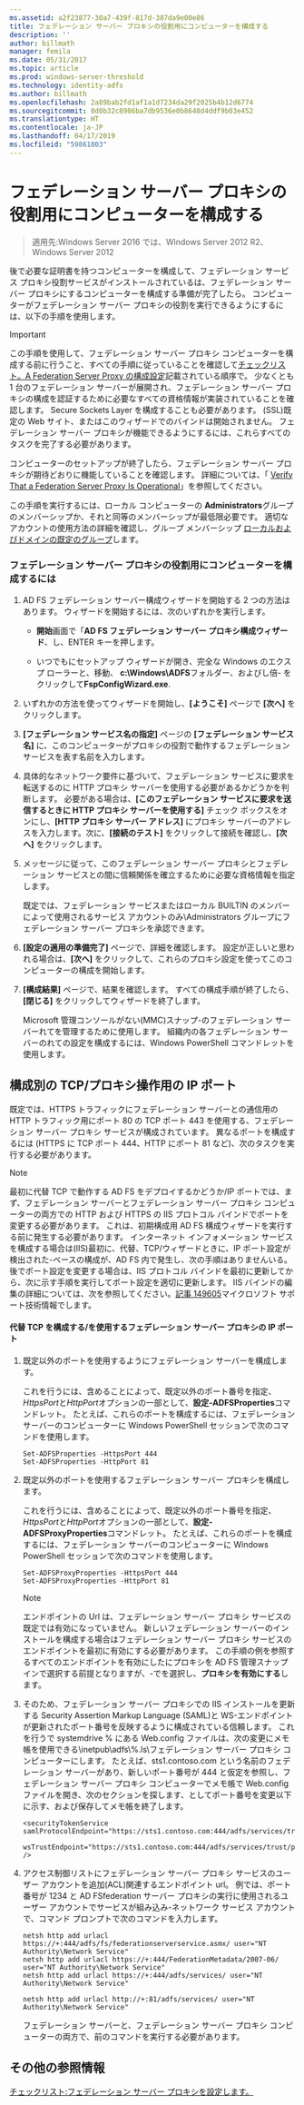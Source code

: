 ```yaml
---
ms.assetid: a2f23877-30a7-439f-817d-387da9e00e86
title: フェデレーション サーバー プロキシの役割用にコンピューターを構成する
description: ''
author: billmath
manager: femila
ms.date: 05/31/2017
ms.topic: article
ms.prod: windows-server-threshold
ms.technology: identity-adfs
ms.author: billmath
ms.openlocfilehash: 2a89bab2fd1af1a1d7234da29f2025b4b12d6774
ms.sourcegitcommit: 0d0b32c8986ba7db9536e0b8648d4ddf9b03e452
ms.translationtype: HT
ms.contentlocale: ja-JP
ms.lasthandoff: 04/17/2019
ms.locfileid: "59861803"
---
```

# <a name="configure-a-computer-for-the-federation-server-proxy-role"></a>フェデレーション サーバー プロキシの役割用にコンピューターを構成する

>適用先:Windows Server 2016 では、Windows Server 2012 R2、Windows Server 2012

後で必要な証明書を持つコンピューターを構成して、フェデレーション サービス プロキシ役割サービスがインストールされているは、フェデレーション サーバー プロキシにするコンピューターを構成する準備が完了したら。 コンピューターがフェデレーション サーバー プロキシの役割を実行できるようにするには、以下の手順を使用します。  
  
> [!IMPORTANT]  
> この手順を使用して、フェデレーション サーバー プロキシ コンピューターを構成する前に行うこと、すべての手順に従っていることを確認して[チェックリスト。A Federation Server Proxy の構成設定](Checklist--Setting-Up-a-Federation-Server-Proxy.md)記載されている順序で。 少なくとも 1 台のフェデレーション サーバーが展開され、フェデレーション サーバー プロキシの構成を認証するために必要なすべての資格情報が実装されていることを確認します。 Secure Sockets Layer を構成することも必要があります。 \(SSL\)既定の Web サイト、またはこのウィザードでのバインドは開始されません。 フェデレーション サーバー プロキシが機能できるようにするには、これらすべてのタスクを完了する必要があります。  
  
コンピューターのセットアップが終了したら、フェデレーション サーバー プロキシが期待どおりに機能していることを確認します。 詳細については、「 [Verify That a Federation Server Proxy Is Operational](Verify-That-a-Federation-Server-Proxy-Is-Operational.md)」を参照してください。  
  
この手順を実行するには、ローカル コンピューターの **Administrators**グループのメンバーシップか、それと同等のメンバーシップが最低限必要です。  適切なアカウントの使用方法の詳細を確認し、グループ メンバーシップ [ローカルおよびドメインの既定のグループ](https://go.microsoft.com/fwlink/?LinkId=83477)します。   
  
### <a name="to-configure-a-computer-for-the-federation-server-proxy-role"></a>フェデレーション サーバー プロキシの役割用にコンピューターを構成するには  
  
1.  AD FS フェデレーション サーバー構成ウィザードを開始する 2 つの方法はあります。 ウィザードを開始するには、次のいずれかを実行します。  
  
    -   **開始**画面で「**AD FS フェデレーション サーバー プロキシ構成ウィザード**、し、ENTER キーを押します。  
  
    -   いつでもにセットアップ ウィザードが開き、完全な Windows のエクスプ ローラーと、移動、 **c:\\Windows\\ADFS**フォルダー、およびし倍\- をクリックして**FspConfigWizard.exe**.  
  
2.  いずれかの方法を使ってウィザードを開始し、**[ようこそ]** ページで **[次へ]** をクリックします。  
  
3.  **[フェデレーション サービス名の指定]** ページの **[フェデレーション サービス名]** に、このコンピューターがプロキシの役割で動作するフェデレーション サービスを表す名前を入力します。  
  
4.  具体的なネットワーク要件に基づいて、フェデレーション サービスに要求を転送するのに HTTP プロキシ サーバーを使用する必要があるかどうかを判断します。 必要がある場合は、**[このフェデレーション サービスに要求を送信するときに HTTP プロキシ サーバーを使用する]** チェック ボックスをオンにし、**[HTTP プロキシ サーバー アドレス]** にプロキシ サーバーのアドレスを入力します。次に、**[接続のテスト]** をクリックして接続を確認し、**[次へ]** をクリックします。  
  
5.  メッセージに従って、このフェデレーション サーバー プロキシとフェデレーション サービスとの間に信頼関係を確立するために必要な資格情報を指定します。  
  
    既定では、フェデレーション サービスまたはローカル BUILTIN のメンバーによって使用されるサービス アカウントのみ\\Administrators グループにフェデレーション サーバー プロキシを承認できます。  
  
6.  **[設定の適用の準備完了]** ページで、詳細を確認します。 設定が正しいと思われる場合は、**[次へ]** をクリックして、これらのプロキシ設定を使ってこのコンピューターの構成を開始します。  
  
7.  **[構成結果]** ページで、結果を確認します。 すべての構成手順が終了したら、 **[閉じる]**  をクリックしてウィザードを終了します。  
  
    Microsoft 管理コンソールがない\(MMC\)スナップ\-のフェデレーション サーバーれてを管理するために使用します。 組織内の各フェデレーション サーバーのれての設定を構成するには、Windows PowerShell コマンドレットを使用します。  
  
## <a name="configuring-an-alternate-tcpip-port-for-proxy-operations"></a>構成別の TCP\/プロキシ操作用の IP ポート  
既定では、HTTPS トラフィックにフェデレーション サーバーとの通信用の HTTP トラフィック用にポート 80 の TCP ポート 443 を使用する、フェデレーション サーバー プロキシ サービスが構成されています。 異なるポートを構成するには (HTTPS に TCP ポート 444、HTTP にポート 81 など)、次のタスクを実行する必要があります。  
  
> [!NOTE]  
> 最初に代替 TCP で動作する AD FS をデプロイするかどうか\/IP ポートでは、まず、フェデレーション サーバーとフェデレーション サーバー プロキシ コンピューターの両方での HTTP および HTTPS の IIS プロトコル バインドでポートを変更する必要があります。 これは、初期構成用 AD FS 構成ウィザードを実行する前に発生する必要があります。 インターネット インフォメーション サービスを構成する場合は\(IIS\)最初に、代替、TCP\/ウィザードときに、IP ポート設定が検出された\-ベースの構成が、AD FS 内で発生し、次の手順はありませんいる。 後でポート設定を変更する場合は、IIS プロトコル バインドを最初に更新してから、次に示す手順を実行してポート設定を適切に更新します。 IIS バインドの編集の詳細については、次を参照してください。[記事 149605](https://go.microsoft.com/fwlink/?LinkId=190275)マイクロソフト サポート技術情報でします。  
  
#### <a name="to-configure-alternate-tcpip-ports-for-the-federation-server-proxy-to-use"></a>代替 TCP を構成する\/を使用するフェデレーション サーバー プロキシの IP ポート  
  
1.  既定以外のポートを使用するようにフェデレーション サーバーを構成します。  
  
    これを行うには、含めることによって、既定以外のポート番号を指定、 *HttpsPort*と*HttpPort*オプションの一部として、**設定\-ADFSProperties**コマンドレット。 たとえば、これらのポートを構成するには、フェデレーション サーバーのコンピューターに Windows PowerShell セッションで次のコマンドを使用します。  
  
    ```  
    Set-ADFSProperties -HttpsPort 444  
    Set-ADFSProperties -HttpPort 81  
    ```  
  
2.  既定以外のポートを使用するフェデレーション サーバー プロキシを構成します。  
  
    これを行うには、含めることによって、既定以外のポート番号を指定、 *HttpsPort*と*HttpPort*オプションの一部として、**設定\-ADFSProxyProperties**コマンドレット。 たとえば、これらのポートを構成するには、フェデレーション サーバーのコンピューターに Windows PowerShell セッションで次のコマンドを使用します。  
  
    ```  
    Set-ADFSProxyProperties -HttpsPort 444  
    Set-ADFSProxyProperties -HttpPort 81  
    ```  
  
    > [!NOTE]  
    > エンドポイントの Url は、フェデレーション サーバー プロキシ サービスの既定では有効になっていません。 新しいフェデレーション サーバーのインストールを構成する場合はフェデレーション サーバー プロキシ サービスのエンドポイントを最初に有効にする必要があります。 この手順の例を参照するすべてのエンドポイントを有効にしたにプロキシを AD FS 管理スナップインで選択する前提となりますが、\-でを選択し、**プロキシを有効にする**します。  
  
3.  そのため、フェデレーション サーバー プロキシでの IIS インストールを更新する Security Assertion Markup Language \(SAML\)と WS\-エンドポイントが更新されたポート番号を反映するように構成されている信頼します。 これを行うで systemdrive % にある Web.config ファイルは、次の変更にメモ帳を使用できる\\inetpub\\adfs\\%.ls\\フェデレーション サーバー プロキシ コンピューターにします。 たとえば、sts1.contoso.com という名前のフェデレーション サーバーがあり、新しいポート番号が 444 と仮定を参照し、フェデレーション サーバー プロキシ コンピューターでメモ帳で Web.config ファイルを開き、次のセクションを探します、としてポート番号を変更以下に示す、および保存してメモ帳を終了します。  
  
    ```  
    <securityTokenService samlProtocolEndpoint="https://sts1.contoso.com:444/adfs/services/trust/samlprotocol/proxycertificatetransport"  
          wsTrustEndpoint="https://sts1.contoso.com:444/adfs/services/trust/proxycertificatetransport" />  
    ```  
  
4.  アクセス制御リストにフェデレーション サーバー プロキシ サービスのユーザー アカウントを追加\(ACL\)関連するエンドポイント url。 例では、ポート番号が 1234 と AD FSfederation サーバー プロキシの実行に使用されるユーザー アカウントでサービスが組み込み\-ネットワーク サービス アカウントで、コマンド プロンプトで次のコマンドを入力します。  
  
    ```  
    netsh http add urlacl https://+:444/adfs/fs/federationserverservice.asmx/ user="NT Authority\Network Service"  
    netsh http add urlacl https://+:444/FederationMetadata/2007-06/ user="NT Authority\Network Service"  
    netsh http add urlacl https://+:444/adfs/services/ user="NT Authority\Network Service"  
  
    netsh http add urlacl http://+:81/adfs/services/ user="NT Authority\Network Service"  
    ```  
  
    フェデレーション サーバーと、フェデレーション サーバー プロキシ コンピューターの両方で、前のコマンドを実行する必要があります。  
  
## <a name="additional-references"></a>その他の参照情報  
[チェックリスト:フェデレーション サーバー プロキシを設定します。](Checklist--Setting-Up-a-Federation-Server-Proxy.md)  
  

